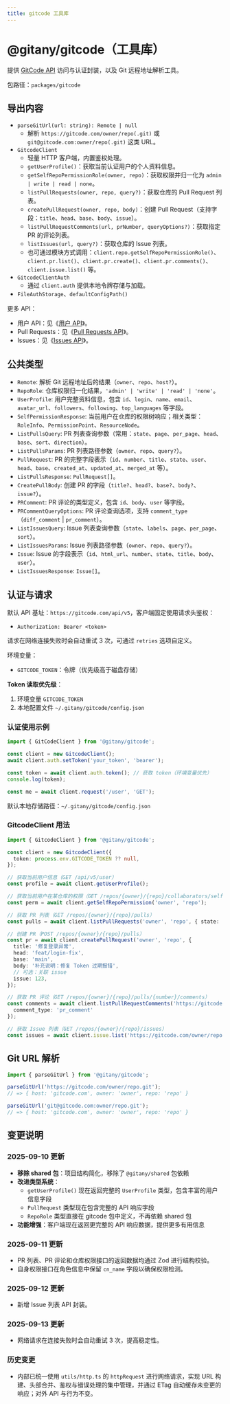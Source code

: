 ```yaml
---
title: gitcode 工具库
---
```


# @gitany/gitcode（工具库）

提供 [GitCode API](https://docs.gitcode.com/docs/apis/) 访问与认证封装，以及 Git 远程地址解析工具。

包路径：`packages/gitcode`

## 导出内容

- `parseGitUrl(url: string): Remote | null`
  - 解析 `https://gitcode.com/owner/repo(.git)` 或 `git@gitcode.com:owner/repo(.git)` 这类 URL。
- `GitcodeClient`
  - 轻量 HTTP 客户端，内置鉴权处理。
  - `getUserProfile()`：获取当前认证用户的个人资料信息。
  - `getSelfRepoPermissionRole(owner, repo)`：获取权限并归一化为 `admin | write | read | none`。
  - `listPullRequests(owner, repo, query?)`：获取仓库的 Pull Request 列表。
  - `createPullRequest(owner, repo, body)`：创建 Pull Request（支持字段：`title`、`head`、`base`、`body`、`issue`）。
  - `listPullRequestComments(url, prNumber, queryOptions?)`：获取指定 PR 的评论列表。
  - `listIssues(url, query?)`：获取仓库的 Issue 列表。
  - 也可通过模块方式调用：`client.repo.getSelfRepoPermissionRole()`、`client.pr.list()`、`client.pr.create()`、`client.pr.comments()`、`client.issue.list()` 等。
- `GitcodeClientAuth`
  - 通过 `client.auth` 提供本地令牌存储与加载。
- `FileAuthStorage`、`defaultConfigPath()`

更多 API：

- 用户 API：见《[用户 API](./user.md)》。
- Pull Requests：见《[Pull Requests API](./pr.md)》。
- Issues：见《[Issues API](./issue.md)》。

## 公共类型

- `Remote`: 解析 Git 远程地址后的结果（`owner`、`repo`、`host?`）。
- `RepoRole`: 仓库权限归一化结果，`'admin' | 'write' | 'read' | 'none'`。
- `UserProfile`: 用户完整资料信息，包含 `id`、`login`、`name`、`email`、`avatar_url`、`followers`、`following`、`top_languages` 等字段。
- `SelfPermissionResponse`: 当前用户在仓库的权限树响应；相关类型：`RoleInfo`、`PermissionPoint`、`ResourceNode`。
- `ListPullsQuery`: PR 列表查询参数（常用：`state`、`page`、`per_page`、`head`、`base`、`sort`、`direction`）。
- `ListPullsParams`: PR 列表路径参数（`owner`、`repo`、`query?`）。
- `PullRequest`: PR 的完整字段表示（`id`、`number`、`title`、`state`、`user`、`head`、`base`、`created_at`、`updated_at`、`merged_at` 等）。
- `ListPullsResponse`: `PullRequest[]`。
- `CreatePullBody`: 创建 PR 的字段（`title?`、`head?`、`base?`、`body?`、`issue?`）。
- `PRComment`: PR 评论的类型定义，包含 `id`、`body`、`user` 等字段。
- `PRCommentQueryOptions`: PR 评论查询选项，支持 `comment_type`（`diff_comment` | `pr_comment`）。
- `ListIssuesQuery`: Issue 列表查询参数（`state`、`labels`、`page`、`per_page`、`sort`）。
- `ListIssuesParams`: Issue 列表路径参数（`owner`、`repo`、`query?`）。
- `Issue`: Issue 的字段表示（`id`、`html_url`、`number`、`state`、`title`、`body`、`user`）。
- `ListIssuesResponse`: `Issue[]`。

## 认证与请求

默认 API 基址：`https://gitcode.com/api/v5`，客户端固定使用请求头鉴权：

- `Authorization: Bearer <token>`

请求在网络连接失败时会自动重试 3 次，可通过 `retries` 选项自定义。

环境变量：

- `GITCODE_TOKEN`：令牌（优先级高于磁盘存储）

**Token 读取优先级**：
1. 环境变量 `GITCODE_TOKEN`
2. 本地配置文件 `~/.gitany/gitcode/config.json`

### 认证使用示例

```ts
import { GitCodeClient } from '@gitany/gitcode';

const client = new GitcodeClient();
await client.auth.setToken('your_token', 'bearer');

const token = await client.auth.token(); // 获取 token（环境变量优先）
console.log(token);

const me = await client.request('/user', 'GET');
```

默认本地存储路径：`~/.gitany/gitcode/config.json`

### GitcodeClient 用法

```ts
import { GitcodeClient } from '@gitany/gitcode';

const client = new GitcodeClient({
  token: process.env.GITCODE_TOKEN ?? null,
});

// 获取当前用户信息（GET /api/v5/user）
const profile = await client.getUserProfile();

// 获取当前用户在某仓库的权限（GET /repos/{owner}/{repo}/collaborators/self-permission）
const perm = await client.getSelfRepoPermission('owner', 'repo');

// 获取 PR 列表（GET /repos/{owner}/{repo}/pulls）
const pulls = await client.listPullRequests('owner', 'repo', { state: 'open', page: 1, per_page: 20 });

// 创建 PR（POST /repos/{owner}/{repo}/pulls）
const pr = await client.createPullRequest('owner', 'repo', {
  title: '修复登录异常',
  head: 'feat/login-fix',
  base: 'main',
  body: '补充说明：修复 Token 过期报错',
  // 可选：关联 issue
  issue: 123,
});

// 获取 PR 评论（GET /repos/{owner}/{repo}/pulls/{number}/comments）
const comments = await client.listPullRequestComments('https://gitcode.com/owner/repo.git', 123, {
  comment_type: 'pr_comment'
});

// 获取 Issue 列表（GET /repos/{owner}/{repo}/issues）
const issues = await client.issue.list('https://gitcode.com/owner/repo.git', { state: 'open' });
```

## Git URL 解析

```ts
import { parseGitUrl } from '@gitany/gitcode';

parseGitUrl('https://gitcode.com/owner/repo.git');
// => { host: 'gitcode.com', owner: 'owner', repo: 'repo' }

parseGitUrl('git@gitcode.com:owner/repo.git');
// => { host: 'gitcode.com', owner: 'owner', repo: 'repo' }
```

## 变更说明

### 2025-09-10 更新

- **移除 shared 包**：项目结构简化，移除了 `@gitany/shared` 包依赖
- **改进类型系统**：
  - `getUserProfile()` 现在返回完整的 `UserProfile` 类型，包含丰富的用户信息字段
  - `PullRequest` 类型现在包含完整的 API 响应字段
  - `RepoRole` 类型直接在 gitcode 包中定义，不再依赖 shared 包
- **功能增强**：客户端现在返回更完整的 API 响应数据，提供更多有用信息

### 2025-09-11 更新

- PR 列表、PR 评论和仓库权限接口的返回数据均通过 Zod 进行结构校验。
- 自身权限接口在角色信息中保留 `cn_name` 字段以确保权限检测。

### 2025-09-12 更新

- 新增 Issue 列表 API 封装。

### 2025-09-13 更新

- 网络请求在连接失败时会自动重试 3 次，提高稳定性。

### 历史变更

- 内部已统一使用 `utils/http.ts` 的 `httpRequest` 进行网络请求，实现 URL 构建、头部合并、鉴权与错误处理的集中管理，并通过 ETag 自动缓存未变更的响应；对外 API 与行为不变。
